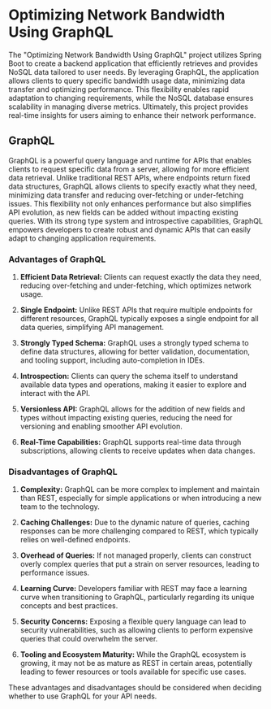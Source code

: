 # Optimizing Network Bandwidth Using GraphQL
The "Optimizing Network Bandwidth Using GraphQL" project utilizes Spring Boot to create a backend application that efficiently retrieves and provides NoSQL data tailored to user needs. By leveraging GraphQL, the application allows clients to query specific bandwidth usage data, minimizing data transfer and optimizing performance. This flexibility enables rapid adaptation to changing requirements, while the NoSQL database ensures scalability in managing diverse metrics. Ultimately, this project provides real-time insights for users aiming to enhance their network performance.

## GraphQL

GraphQL is a powerful query language and runtime for APIs that enables clients to request specific data from a server, allowing for more efficient data retrieval. Unlike traditional REST APIs, where endpoints return fixed data structures, GraphQL allows clients to specify exactly what they need, minimizing data transfer and reducing over-fetching or under-fetching issues. This flexibility not only enhances performance but also simplifies API evolution, as new fields can be added without impacting existing queries. With its strong type system and introspective capabilities, GraphQL empowers developers to create robust and dynamic APIs that can easily adapt to changing application requirements.

### Advantages of GraphQL

1. **Efficient Data Retrieval:** Clients can request exactly the data they need, reducing over-fetching and under-fetching, which optimizes network usage.

2. **Single Endpoint:** Unlike REST APIs that require multiple endpoints for different resources, GraphQL typically exposes a single endpoint for all data queries, simplifying API management.

3. **Strongly Typed Schema:** GraphQL uses a strongly typed schema to define data structures, allowing for better validation, documentation, and tooling support, including auto-completion in IDEs.

4. **Introspection:** Clients can query the schema itself to understand available data types and operations, making it easier to explore and interact with the API.

5. **Versionless API:** GraphQL allows for the addition of new fields and types without impacting existing queries, reducing the need for versioning and enabling smoother API evolution.

6. **Real-Time Capabilities:** GraphQL supports real-time data through subscriptions, allowing clients to receive updates when data changes.

### Disadvantages of GraphQL

1. **Complexity:** GraphQL can be more complex to implement and maintain than REST, especially for simple applications or when introducing a new team to the technology.

2. **Caching Challenges:** Due to the dynamic nature of queries, caching responses can be more challenging compared to REST, which typically relies on well-defined endpoints.

3. **Overhead of Queries:** If not managed properly, clients can construct overly complex queries that put a strain on server resources, leading to performance issues.

4. **Learning Curve:** Developers familiar with REST may face a learning curve when transitioning to GraphQL, particularly regarding its unique concepts and best practices.

5. **Security Concerns:** Exposing a flexible query language can lead to security vulnerabilities, such as allowing clients to perform expensive queries that could overwhelm the server.

6. **Tooling and Ecosystem Maturity:** While the GraphQL ecosystem is growing, it may not be as mature as REST in certain areas, potentially leading to fewer resources or tools available for specific use cases.

These advantages and disadvantages should be considered when deciding whether to use GraphQL for your API needs.
